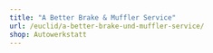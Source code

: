 ```yaml
---
title: "A Better Brake & Muffler Service"
url: /euclid/a-better-brake-und-muffler-service/
shop: Autowerkstatt
---
```

